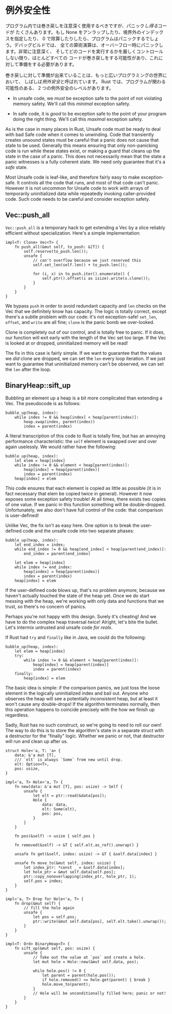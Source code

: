 <!--
# Exception Safety
-->

# 例外安全性

<!--
Although programs should use unwinding sparingly, there's a lot of code that
*can* panic. If you unwrap a None, index out of bounds, or divide by 0, your
program will panic. On debug builds, every arithmetic operation can panic
if it overflows. Unless you are very careful and tightly control what code runs,
pretty much everything can unwind, and you need to be ready for it.
-->

プログラム内では巻き戻しを注意深く使用するべきですが、パニック*し得る*コードが
たくさんあります。もし None をアンラップしたり、境界外のインデックスを指定したり、
0 で除算したりしたら、プログラムはパニックするでしょう。デバッグビルドでは、
全ての算術演算は、オーバーフロー時にパニックします。非常に注意深く、
そしてどのコードを実行するかを厳しくコントロールしない限り、ほとんどすべての
コードが巻き戻しをする可能性があり、これに対して準備をする必要があります。

<!--
Being ready for unwinding is often referred to as *exception safety*
in the broader programming world. In Rust, there are two levels of exception
safety that one may concern themselves with:
-->

巻き戻しに対して準備が出来ていることは、もっと広いプログラミングの世界において、
しばしば*例外安全*と呼ばれています。 Rust では、プログラムが関わる可能性のある、
2 つの例外安全のレベルがあります。

* In unsafe code, we *must* be exception safe to the point of not violating
  memory safety. We'll call this *minimal* exception safety.

* In safe code, it is *good* to be exception safe to the point of your program
  doing the right thing. We'll call this *maximal* exception safety.

As is the case in many places in Rust, Unsafe code must be ready to deal with
bad Safe code when it comes to unwinding. Code that transiently creates
unsound states must be careful that a panic does not cause that state to be
used. Generally this means ensuring that only non-panicking code is run while
these states exist, or making a guard that cleans up the state in the case of
a panic. This does not necessarily mean that the state a panic witnesses is a
fully coherent state. We need only guarantee that it's a *safe* state.

Most Unsafe code is leaf-like, and therefore fairly easy to make exception-safe.
It controls all the code that runs, and most of that code can't panic. However
it is not uncommon for Unsafe code to work with arrays of temporarily
uninitialized data while repeatedly invoking caller-provided code. Such code
needs to be careful and consider exception safety.





## Vec::push_all

`Vec::push_all` is a temporary hack to get extending a Vec by a slice reliably
efficient without specialization. Here's a simple implementation:

```rust,ignore
impl<T: Clone> Vec<T> {
    fn push_all(&mut self, to_push: &[T]) {
        self.reserve(to_push.len());
        unsafe {
            // can't overflow because we just reserved this
            self.set_len(self.len() + to_push.len());

            for (i, x) in to_push.iter().enumerate() {
                self.ptr().offset(i as isize).write(x.clone());
            }
        }
    }
}
```

We bypass `push` in order to avoid redundant capacity and `len` checks on the
Vec that we definitely know has capacity. The logic is totally correct, except
there's a subtle problem with our code: it's not exception-safe! `set_len`,
`offset`, and `write` are all fine; `clone` is the panic bomb we over-looked.

Clone is completely out of our control, and is totally free to panic. If it
does, our function will exit early with the length of the Vec set too large. If
the Vec is looked at or dropped, uninitialized memory will be read!

The fix in this case is fairly simple. If we want to guarantee that the values
we *did* clone are dropped, we can set the `len` every loop iteration. If we
just want to guarantee that uninitialized memory can't be observed, we can set
the `len` after the loop.





## BinaryHeap::sift_up

Bubbling an element up a heap is a bit more complicated than extending a Vec.
The pseudocode is as follows:

```text
bubble_up(heap, index):
    while index != 0 && heap[index] < heap[parent(index)]:
        heap.swap(index, parent(index))
        index = parent(index)

```

A literal transcription of this code to Rust is totally fine, but has an annoying
performance characteristic: the `self` element is swapped over and over again
uselessly. We would rather have the following:

```text
bubble_up(heap, index):
    let elem = heap[index]
    while index != 0 && element < heap[parent(index)]:
        heap[index] = heap[parent(index)]
        index = parent(index)
    heap[index] = elem
```

This code ensures that each element is copied as little as possible (it is in
fact necessary that elem be copied twice in general). However it now exposes
some exception safety trouble! At all times, there exists two copies of one
value. If we panic in this function something will be double-dropped.
Unfortunately, we also don't have full control of the code: that comparison is
user-defined!

Unlike Vec, the fix isn't as easy here. One option is to break the user-defined
code and the unsafe code into two separate phases:

```text
bubble_up(heap, index):
    let end_index = index;
    while end_index != 0 && heap[end_index] < heap[parent(end_index)]:
        end_index = parent(end_index)

    let elem = heap[index]
    while index != end_index:
        heap[index] = heap[parent(index)]
        index = parent(index)
    heap[index] = elem
```

If the user-defined code blows up, that's no problem anymore, because we haven't
actually touched the state of the heap yet. Once we do start messing with the
heap, we're working with only data and functions that we trust, so there's no
concern of panics.

Perhaps you're not happy with this design. Surely it's cheating! And we have
to do the complex heap traversal *twice*! Alright, let's bite the bullet. Let's
intermix untrusted and unsafe code *for reals*.

If Rust had `try` and `finally` like in Java, we could do the following:

```text
bubble_up(heap, index):
    let elem = heap[index]
    try:
        while index != 0 && element < heap[parent(index)]:
            heap[index] = heap[parent(index)]
            index = parent(index)
    finally:
        heap[index] = elem
```

The basic idea is simple: if the comparison panics, we just toss the loose
element in the logically uninitialized index and bail out. Anyone who observes
the heap will see a potentially *inconsistent* heap, but at least it won't
cause any double-drops! If the algorithm terminates normally, then this
operation happens to coincide precisely with the how we finish up regardless.

Sadly, Rust has no such construct, so we're going to need to roll our own! The
way to do this is to store the algorithm's state in a separate struct with a
destructor for the "finally" logic. Whether we panic or not, that destructor
will run and clean up after us.

```rust,ignore
struct Hole<'a, T: 'a> {
    data: &'a mut [T],
    /// `elt` is always `Some` from new until drop.
    elt: Option<T>,
    pos: usize,
}

impl<'a, T> Hole<'a, T> {
    fn new(data: &'a mut [T], pos: usize) -> Self {
        unsafe {
            let elt = ptr::read(&data[pos]);
            Hole {
                data: data,
                elt: Some(elt),
                pos: pos,
            }
        }
    }

    fn pos(&self) -> usize { self.pos }

    fn removed(&self) -> &T { self.elt.as_ref().unwrap() }

    unsafe fn get(&self, index: usize) -> &T { &self.data[index] }

    unsafe fn move_to(&mut self, index: usize) {
        let index_ptr: *const _ = &self.data[index];
        let hole_ptr = &mut self.data[self.pos];
        ptr::copy_nonoverlapping(index_ptr, hole_ptr, 1);
        self.pos = index;
    }
}

impl<'a, T> Drop for Hole<'a, T> {
    fn drop(&mut self) {
        // fill the hole again
        unsafe {
            let pos = self.pos;
            ptr::write(&mut self.data[pos], self.elt.take().unwrap());
        }
    }
}

impl<T: Ord> BinaryHeap<T> {
    fn sift_up(&mut self, pos: usize) {
        unsafe {
            // Take out the value at `pos` and create a hole.
            let mut hole = Hole::new(&mut self.data, pos);

            while hole.pos() != 0 {
                let parent = parent(hole.pos());
                if hole.removed() <= hole.get(parent) { break }
                hole.move_to(parent);
            }
            // Hole will be unconditionally filled here; panic or not!
        }
    }
}
```
